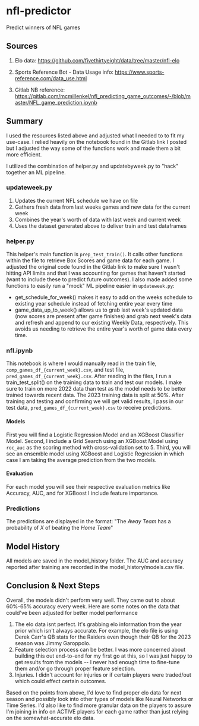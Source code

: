 # nfl-predictor
Predict winners of NFL games

## Sources

1. Elo data:
https://github.com/fivethirtyeight/data/tree/master/nfl-elo

1. Sports Reference Bot - Data Usage info:
https://www.sports-reference.com/data_use.html

1. Gitlab NB reference:
https://gitlab.com/mcmillenkel/nfl_predicting_game_outcomes/-/blob/master/NFL_game_prediction.ipynb

## Summary
I used the resources listed above and adjusted what I needed to to fit my use-case. I relied heavily on the notebook found in the Gitlab link I posted but I adjusted the way some of the functions work and made them a bit more efficient. 

I utilized the combination of helper.py and updatebyweek.py to "hack" together an ML pipeline. 
### updateweek.py
1. Updates the current NFL schedule we have on file
1. Gathers fresh data from last weeks games and new data for the current week
1. Combines the year's worth of data with last week and current week
1. Uses the dataset generated above to deliver train and test dataframes

### helper.py
This helper's main function is `prep_test_train()`. It calls other functions within the file to retrieve Box Scores and game data for each game. I adjusted the original code found in the Gitlab link to make sure I wasn't hitting API limits and that I was accounting for games that haven't started (want to include these to predict future outcomes). I also made added some functions to easily run a "mock" ML pipeline easier in `updateweek.py`:
- get_schedule_for_week() makes it easy to add on the weeks schedule to existing year schedule instead of fetching entire year every time
- game_data_up_to_week() allows us to grab last week's updated data (now scores are present after game finishes) and grab next week's data and refresh and append to our existing Weekly Data, respectively. This avoids us needing to retrieve the entire year's worth of game data every time. 

### nfl.ipynb
This notebook is where I would manually read in the train file, `comp_games_df_{current_week}.csv`, and test file, `pred_games_df_{current_week}.csv`. After reading in the files, I run a train_test_split() on the training data to train and test our models. I make sure to train on more 2022 data than test as the model needs to be better trained towards recent data. The 2023 training data is split at 50%. After training and testing and confirming we will get valid results, I pass in our test data, `pred_games_df_{current_week}.csv` to receive predictions.

#### Models
First you will find a Logistic Regression Model and an XGBoost Classifier Model. Second, I include a Grid Search using an XGBoost Model using `roc_auc` as the scoring method with cross-validation set to 5. Third, you will see an ensemble model using XGBoost and Logistic Regression in which case I am taking the average prediction from the two models.

#### Evaluation
For each model you will see their respective evaluation metrics like Accuracy, AUC, and for XGBoost I include feature importance.

### Predictions
The predictions are displayed in the format:
"The *Away Team* has a probability of *X* of beating the *Home Team*"

## Model History
All models are saved in the model_history folder. The AUC and accuracy reported after training are recorded in the model_history/models.csv file.

## Conclusion & Next Steps
Overall, the models didn't perform very well. They came out to about 60%-65% accuracy every week. Here are some notes on the data that could've been adjusted for better model performance
1. The elo data isnt perfect. It's grabbing elo information from the year prior which isn't always accurate. For example, the elo file is using Derek Carr's QB stats for the Raiders even though their QB for the 2023 season was Jimmy Garoppolo. 
1. Feature selection process can be better. I was more concerned about building this out end-to-end for my first go at this, so I was just happy to get results from the models -- I never had enough time to fine-tune them and/or go through proper feature selection.
1. Injuries. I didn't account for injuries or if certain players were traded/out which could effect certain outcomes.

Based on the points from above, I'd love to find proper elo data for next season and possibly look into other types of models like Neural Networks or Time Series. I'd also like to find more granular data on the players to assure I'm joining in info on ACTIVE players for each game rather than just relying on the somewhat-accurate elo data.